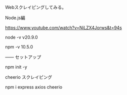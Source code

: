 Webスクレイピングしてみる。

Node.js編

https://www.youtube.com/watch?v=NiLZX4Jorws&t=94s

node -v
v20.9.0

npm -v
10.5.0

——
セットアップ

npm init -y


cheerio
スクレイピング

npm i express axios cheerio
